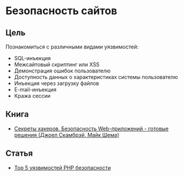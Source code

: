 # Безопасность сайтов

## Цель
Познакомиться с различными видами уязвимостей:
- SQL-инъекция
- Межсайтовый скриптинг или XSS
- Демонстрация ошибок пользователю
- Доступность данных о характеристиках системы пользователю
- Инъекция через загрузку файлов
- E-mail-инъекция
- Кража сессии

## Книга
- [Секреты хакеров. Безопасность Web-приложений - готовые решения (Джоел Скамбрэй, Майк Шема)](http://www.ozon.ru/reviews/1351090/)


## Статья
- [Top 5 уязвимостей PHP безопасности](http://php-hack.ru/php_mysql/top_5_uyazvimostej_php_bezopasnosti/)
